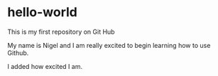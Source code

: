 # hello-world
This is my first repository on Git Hub

My name is Nigel and I am really excited to begin learning how to use Github. 

I added how excited I am. 
